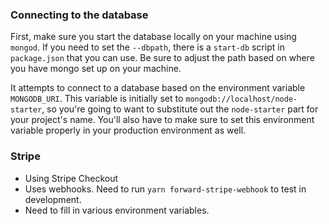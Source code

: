 ### Connecting to the database

First, make sure you start the database locally on your machine using `mongod`. If you need to set the `--dbpath`, there is a `start-db` script in `package.json` that you can use. Be sure to adjust the path based on where you have mongo set up on your machine.

It attempts to connect to a database based on the environment variable `MONGODB_URI`. This variable is initially set to `mongodb://localhost/node-starter`, so you're going to want to substitute out the `node-starter` part for your project's name. You'll also have to make sure to set this environment variable properly in your production environment as well.

### Stripe

- Using Stripe Checkout
- Uses webhooks. Need to run `yarn forward-stripe-webhook` to test in development.
- Need to fill in various environment variables.
